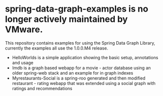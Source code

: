 # spring-data-graph-examples is no longer actively maintained by VMware.

This repository contains examples for using the Spring Data Graph Library, 
currently the examples all use the 1.0.0.M4 release.

*  HelloWorlds is a simple application showing the basic setup, annotations and usage
*  Imdb is a graph based webapp for a movie - actor database using an older spring-web stack and an example for in graph indexes
*  Myrestaurants-Social is a spring-roo generated and then modified restaurant - rating webapp that was extended using a social graph with ratings and recommendations
